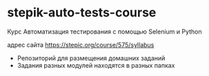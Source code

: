 # stepik-auto-tests-course
Курс Автоматизация тестирования c помощью Selenium и Python

адрес сайта https://stepic.org/course/575/syllabus

* Репозиторий для размещения домашних заданий
* Задания разных модулей находятся в разных папках

